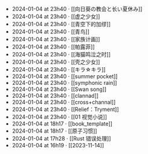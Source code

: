 - 2024-01-04 at 23h40 · [[向日葵の教会と长い夏休み]]
- 2024-01-04 at 23h40 · [[虚之少女]]
- 2024-01-04 at 23h40 · [[青空下的加缪]]
- 2024-01-04 at 23h40 · [[青鸟]]
- 2024-01-04 at 23h40 · [[家族计画]]
- 2024-01-04 at 23h40 · [[帕露菲]]
- 2024-01-04 at 23h40 · [[海猫鸣泣之时]]
- 2024-01-04 at 23h40 · [[壳之少女]]
- 2024-01-04 at 23h40 · [[キラ☆キラ]]
- 2024-01-04 at 23h40 · [[summer pocket]]
- 2024-01-04 at 23h40 · [[symphonic rain]]
- 2024-01-04 at 23h40 · [[Swan song]]
- 2024-01-04 at 23h40 · [[clannad]]
- 2024-01-04 at 23h40 · [[cross+channal]]
- 2024-01-04 at 23h40 · [[Relief：Tryment]]
- 2024-01-04 at 23h40 · [[01 视觉小说]]
- 2024-01-04 at 18h17 · [[book_template]]
- 2024-01-04 at 18h17 · [[原子习惯]]
- 2024-01-04 at 17h28 · [[Rust 错误处理]]
- 2024-01-04 at 16h19 · [[2023-11-14]]
